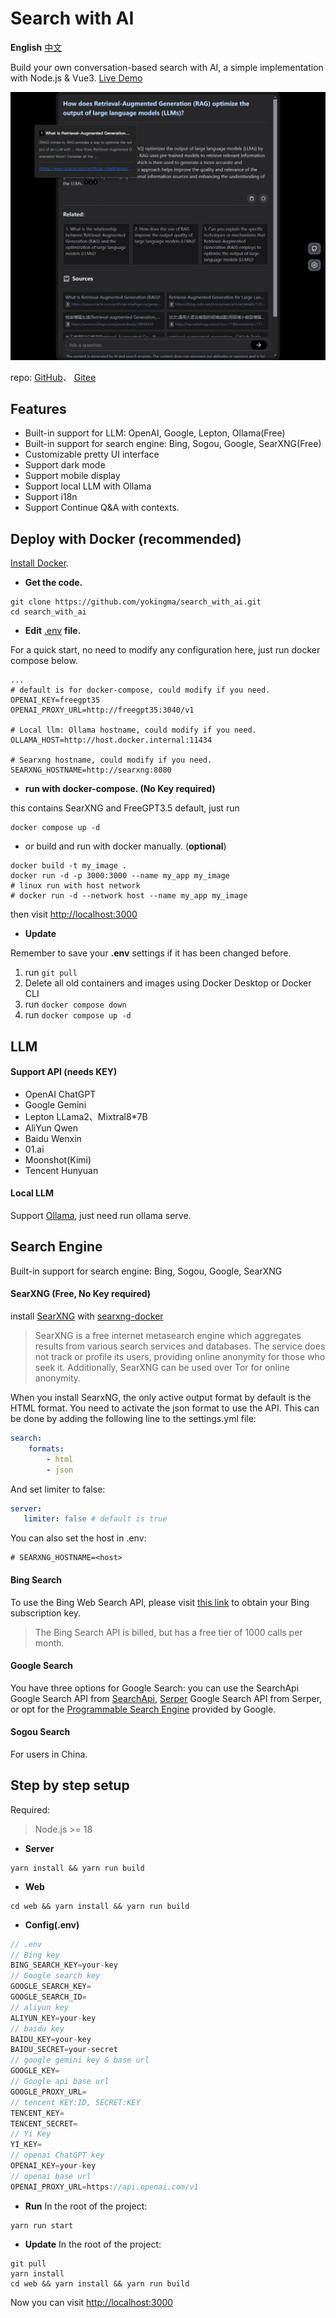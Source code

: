 # Search with AI

**English** [中文](./README_CN.md)  

Build your own conversation-based search with AI, a simple implementation with Node.js & Vue3. [Live Demo](https://isou.chat/)  

<div align="center">
 <img src="./screenshot.png"></img>
</div>

repo: [GitHub](https://github.com/yokingma/search_with_ai)、 [Gitee](https://gitee.com/zac_ma/search_with_ai)  

## Features

* Built-in support for LLM: OpenAI, Google, Lepton, Ollama(Free)
* Built-in support for search engine: Bing, Sogou, Google, SearXNG(Free)
* Customizable pretty UI interface
* Support dark mode
* Support mobile display
* Support local LLM with Ollama
* Support i18n
* Support Continue Q&A with contexts.

## Deploy with Docker (recommended)

[Install Docker](https://docs.docker.com/install/).

* **Get the code.**

```shell
git clone https://github.com/yokingma/search_with_ai.git
cd search_with_ai
```

* **Edit** [.env](https://github.com/yokingma/search_with_ai/blob/main/.env) **file.**

For a quick start, no need to modify any configuration here, just run docker compose below.

```shell
...
# default is for docker-compose, could modify if you need.
OPENAI_KEY=freegpt35
OPENAI_PROXY_URL=http://freegpt35:3040/v1

# Local llm: Ollama hostname, could modify if you need.
OLLAMA_HOST=http://host.docker.internal:11434

# Searxng hostname, could modify if you need.
SEARXNG_HOSTNAME=http://searxng:8080
```

* **run with docker-compose. (No Key required)**

this contains SearXNG and FreeGPT3.5 default, just run

```shell
docker compose up -d
```

* or build and run with docker manually. (**optional**)

```shell
docker build -t my_image .
docker run -d -p 3000:3000 --name my_app my_image
# linux run with host network
# docker run -d --network host --name my_app my_image
```

then visit <http://localhost:3000>

* **Update**

Remember to save your **.env** settings if it has been changed before.

1. run ```git pull```
2. Delete all old containers and images using Docker Desktop or Docker CLI
3. run ```docker compose down```
4. run ```docker compose up -d```

## LLM

#### Support API (needs KEY)

* OpenAI ChatGPT
* Google Gemini
* Lepton LLama2、Mixtral8*7B
* AliYun Qwen
* Baidu Wenxin
* 01.ai
* Moonshot(Kimi)
* Tencent Hunyuan

#### Local LLM

Support [Ollama](https://github.com/ollama/ollama), just need run ollama serve.

## Search Engine

Built-in support for search engine: Bing, Sogou, Google, SearXNG

#### SearXNG (Free, No Key required)

install [SearXNG](https://github.com/searxng/searxng) with [searxng-docker](https://github.com/searxng/searxng-docker)
> SearXNG is a free internet metasearch engine which aggregates results from various search services and databases. The service does not track or profile its users, providing online anonymity for those who seek it. Additionally, SearXNG can be used over Tor for online anonymity.

When you install SearxNG, the only active output format by default is the HTML format. You need to activate the json format to use the API. This can be done by adding the following line to the settings.yml file:

```yaml
search:
    formats:
        - html
        - json
```

And set limiter to false:

```yaml
server:
   limiter: false # default is true
```

You can also set the host in .env:

```shell
# SEARXNG_HOSTNAME=<host>
```

#### Bing Search

To use the Bing Web Search API, please visit [this link](https://www.microsoft.com/en-us/bing/apis/bing-web-search-api) to obtain your Bing subscription key.
> The Bing Search API is billed, but has a free tier of 1000 calls per month.

#### Google Search

You have three options for Google Search: you can use the SearchApi Google Search API from [SearchApi](https://www.searchapi.io/), [Serper](https://www.serper.dev/) Google Search API from Serper, or opt for the [Programmable Search Engine](https://developers.google.com/custom-search) provided by Google.

#### Sogou Search

For users in China.

## Step by step setup

Required:
> Node.js >= 18

* **Server**

```shell
yarn install && yarn run build
```

* **Web**

```shell
cd web && yarn install && yarn run build
```

* **Config(.env)**

```ts
// .env
// Bing key
BING_SEARCH_KEY=your-key
// Google search key
GOOGLE_SEARCH_KEY=
GOOGLE_SEARCH_ID=
// aliyun key
ALIYUN_KEY=your-key
// baidu key
BAIDU_KEY=your-key
BAIDU_SECRET=your-secret
// google gemini key & base url
GOOGLE_KEY=
// Google api base url
GOOGLE_PROXY_URL=
// tencent KEY:ID, SECRET:KEY
TENCENT_KEY=
TENCENT_SECRET=
// Yi Key
YI_KEY=
// openai ChatGPT key
OPENAI_KEY=your-key
// openai base url
OPENAI_PROXY_URL=https://api.openai.com/v1
```

* **Run**
In the root of the project:

```shell
yarn run start 
```

* **Update**
In the root of the project:

```shell
git pull
yarn install
cd web && yarn install && yarn run build
```

Now you can visit <http://localhost:3000>
